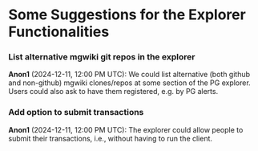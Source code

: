 # Some Suggestions for the Explorer Functionalities

### **List alternative mgwiki git repos in the explorer**

**Anon1** (2024-12-11, 12:00 PM UTC):
We could list alternative (both github and non-github) mgwiki clones/repos at some section of the PG explorer. Users could also ask to have them registered, e.g. by PG alerts.


### **Add option to submit transactions**
**Anon1** (2024-12-11, 12:00 PM UTC):
The explorer could allow people to submit their transactions, i.e., without having to run the client.
